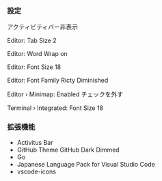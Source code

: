 ### 設定

アクティビティバー非表示

Editor: Tab Size 2

Editor: Word Wrap on

Editor: Font Size 18

Editor: Font Family Ricty Diminished

Editor › Minimap: Enabled チェックを外す

Terminal › Integrated: Font Size 18

### 拡張機能
- Activitus Bar
- GitHub Theme GitHub Dark Dimmed
- Go
- Japanese Language Pack for Visual Studio Code
- vscode-icons
